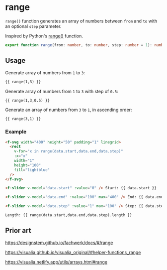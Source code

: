 # range

`range()` function generates an array of numbers between `from` and `to` with an optional `step` parameter.

Inspired by Python's [range()](https://docs.python.org/3/library/stdtypes.html#range) function.

```ts
export function range(from: number, to: number, step: number = 1): number[];
```

## Usage

Generate array of numbers from `1` to `3`:

```md
{{ range(1,3) }}
```

Generate array of numbers from `1` to `3` with step of `0.5`:

```md
{{ range(1,3,0.5) }}
```

Generate an array of numbers from `3` to `1`, in ascending order:

```md
{{ range(3,1) }}
```

### Example

```md
<f-svg width="400" height="50" padding="1" linegrid>
  <rect
    v-for="x in range(data.start,data.end,data.step)"
    :x="x"
    width="1"
    height="100"
    fill="lightblue"
  />
</f-svg>

<f-slider v-model="data.start" :value="0" /> Start: {{ data.start }}

<f-slider v-model="data.end" :value="100" max="400" /> End: {{ data.end }}

<f-slider v-model="data.step" :value="1" max="100" /> Step: {{ data.step }}

Length: {{ range(data.start,data.end,data.step).length }}
```

## Prior art

https://designstem.github.io/fachwerk/docs/#/range

https://visualia.github.io/visualia_original/#helper-functions_range

https://visualia.netlify.app/utils/arrays.html#range
